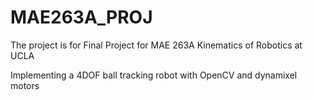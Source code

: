 # MAE263A_PROJ
The project is for Final Project for MAE 263A Kinematics of Robotics at UCLA

Implementing a 4DOF ball tracking robot with OpenCV and dynamixel motors
